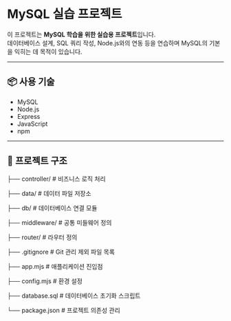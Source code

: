 # MySQL 실습 프로젝트

이 프로젝트는 **MySQL 학습을 위한 실습용 프로젝트**입니다.  
데이터베이스 설계, SQL 쿼리 작성, Node.js와의 연동 등을 연습하며 MySQL의 기본을 익히는 데 목적이 있습니다.

---

## 📦 사용 기술
- MySQL
- Node.js
- Express
- JavaScript
- npm

---

## 📂 프로젝트 구조

├── controller/ # 비즈니스 로직 처리

├── data/ # 데이터 파일 저장소

├── db/ # 데이터베이스 연결 모듈

├── middleware/ # 공통 미들웨어 정의

├── router/ # 라우터 정의

├── .gitignore # Git 관리 제외 파일 목록

├── app.mjs # 애플리케이션 진입점

├── config.mjs # 환경 설정

├── database.sql # 데이터베이스 초기화 스크립트

└── package.json # 프로젝트 의존성 관리
